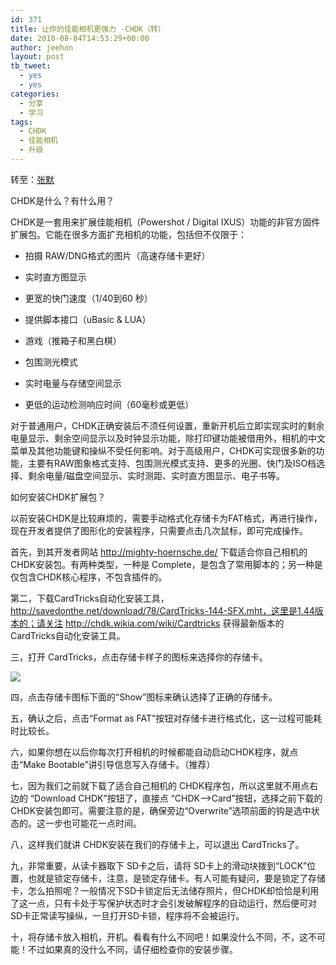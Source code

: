 ```yaml
---
id: 371
title: 让你的佳能相机更强力 -CHDK（转）
date: 2010-08-04T14:53:29+00:00
author: jeehon
layout: post
tb_tweet:
  - yes
  - yes
categories:
  - 分享
  - 学习
tags:
  - CHDK
  - 佳能相机
  - 升级
---
```

转至：[张默](http://www.zmor.net/html/2010/07/make-your-cannon-dc-more-powerful-chdk.html/comment-page-1#comment-165)
  
CHDK是什么？有什么用？

CHDK是一套用来扩展佳能相机（Powershot / Digital IXUS）功能的非官方固件扩展包。它能在很多方面扩充相机的功能，包括但不仅限于：

* 拍摄 RAW/DNG格式的图片（高速存储卡更好）
      
* 实时直方图显示
      
* 更宽的快门速度（1/40到60 秒）
      
* 提供脚本接口（uBasic & LUA）
      
* 游戏（推箱子和黑白棋）
      
* 包围测光模式
      
* 实时电量与存储空间显示
      
* 更低的运动检测响应时间（60毫秒或更低）

对于普通用户，CHDK正确安装后不须任何设置，重新开机后立即实现实时的剩余电量显示、剩余空间显示以及时钟显示功能，除打印键功能被借用外，相机的中文菜单及其他功能键和操纵不受任何影响。对于高级用户，CHDK可实现很多新的功能，主要有RAW图象格式支持、包围测光模式支持、更多的光圈、快门及ISO档选择、剩余电量/磁盘空间显示、实时测距、实时直方图显示、电子书等。<!--more-->


  
如何安装CHDK扩展包？

以前安装CHDK是比较麻烦的，需要手动格式化存储卡为FAT格式，再进行操作，现在开发者提供了图形化的安装程序，只需要点击几次鼠标，即可完成操作。

首先，到其开发者网站 http://mighty-hoernsche.de/ 下载适合你自己相机的CHDK安装包。有两种类型，一种是 Complete，是包含了常用脚本的；另一种是仅包含CHDK核心程序，不包含插件的。

第二，下载CardTricks自动化安装工具，http://savedonthe.net/download/78/CardTricks-144-SFX.mht，这里是1.44版本的；请关注 http://chdk.wikia.com/wiki/Cardtricks 获得最新版本的 CardTricks自动化安装工具。

三，打开 CardTricks，点击存储卡样子的图标来选择你的存储卡。

![](http://www.zmor.net/wp-content/uploads/2010/07/500pxCardtricks_Installation_01.jpg)

四，点击存储卡图标下面的“Show”图标来确认选择了正确的存储卡。

五，确认之后，点击“Format as FAT”按钮对存储卡进行格式化，这一过程可能耗时比较长。

六，如果你想在以后你每次打开相机的时候都能自动启动CHDK程序，就点击“Make Bootable”讲引导信息写入存储卡。（推荐）

七，因为我们之前就下载了适合自己相机的 CHDK程序包，所以这里就不用点右边的 “Download CHDK”按钮了，直接点 “CHDK—>Card”按钮，选择之前下载的 CHDK安装包即可。需要注意的是，确保旁边“Overwrite”选项前面的钩是选中状态的。这一步也可能花一点时间。

八，这样我们就讲 CHDK安装在我们的存储卡上，可以退出 CardTricks了。

九，非常重要，从读卡器取下 SD卡之后，请将 SD卡上的滑动块拨到“LOCK”位置，也就是锁定存储卡，注意，是锁定存储卡。有人可能有疑问，要是锁定了存储卡，怎么拍照呢？一般情况下SD卡锁定后无法储存照片，但CHDK却恰恰是利用了这一点，只有卡处于写保护状态时才会引发破解程序的自动运行，然后便可对SD卡正常读写操纵，一旦打开SD卡锁，程序将不会被运行。

十，将存储卡放入相机，开机。看看有什么不同吧！如果没什么不同，不，这不可能！不过如果真的没什么不同，请仔细检查你的安装步骤。